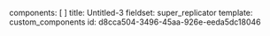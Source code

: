 components: [ ]
title: Untitled-3
fieldset: super_replicator
template: custom_components
id: d8cca504-3496-45aa-926e-eeda5dc18046

